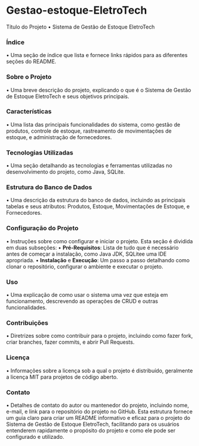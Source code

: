 # Gestao-estoque-EletroTech

Título do Projeto
• Sistema de Gestão de Estoque EletroTech
### Índice
• Uma seção de índice que lista e fornece links rápidos para as diferentes seções
do README.
### Sobre o Projeto
• Uma breve descrição do projeto, explicando o que é o Sistema de Gestão de
Estoque EletroTech e seus objetivos principais.
### Características
• Uma lista das principais funcionalidades do sistema, como gestão de produtos,
controle de estoque, rastreamento de movimentações de estoque, e
administração de fornecedores.
### Tecnologias Utilizadas
• Uma seção detalhando as tecnologias e ferramentas utilizadas no
desenvolvimento do projeto, como Java, SQLite.
### Estrutura do Banco de Dados
• Uma descrição da estrutura do banco de dados, incluindo as principais tabelas e
seus atributos: Produtos, Estoque, Movimentações de Estoque, e Fornecedores.
### Configuração do Projeto
• Instruções sobre como configurar e iniciar o projeto. Esta seção é dividida em
duas subseções:
• **Pré-Requisitos**: Lista de tudo que é necessário antes de começar a
instalação, como Java JDK, SQLitee uma IDE apropriada.
• **Instalação** e **Execução**: Um passo a passo detalhando como clonar o
repositório, configurar o ambiente e executar o projeto.

### Uso
• Uma explicação de como usar o sistema uma vez que esteja em funcionamento,
descrevendo as operações de CRUD e outras funcionalidades.
### Contribuições
• Diretrizes sobre como contribuir para o projeto, incluindo como fazer fork, criar
branches, fazer commits, e abrir Pull Requests.
### Licença
• Informações sobre a licença sob a qual o projeto é distribuído, geralmente a
licença MIT para projetos de código aberto.
### Contato
• Detalhes de contato do autor ou mantenedor do projeto, incluindo nome, e-mail,
e link para o repositório do projeto no GitHub.
Esta estrutura fornece um guia claro para criar um README informativo e eficaz para o
projeto do Sistema de Gestão de Estoque EletroTech, facilitando para os usuários
entenderem rapidamente o propósito do projeto e como ele pode ser configurado e
utilizado.
